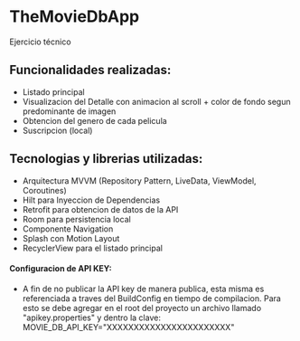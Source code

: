 # TheMovieDbApp
Ejercicio técnico

## Funcionalidades realizadas:
* Listado principal
* Visualizacion del Detalle con animacion al scroll + color de fondo segun predominante de imagen
* Obtencion del genero de cada pelicula
* Suscripcion (local)

## Tecnologias y librerias utilizadas:
* Arquitectura MVVM (Repository Pattern, LiveData, ViewModel, Coroutines)
* Hilt para Inyeccion de Dependencias
* Retrofit para obtencion de datos de la API 
* Room para persistencia local
* Componente Navigation
* Splash con Motion Layout
* RecyclerView para el listado principal


#### Configuracion de API KEY:
* A fin de no publicar la API key de manera publica, esta misma es referenciada a traves del BuildConfig en tiempo de compilacion. Para esto se debe agregar en el root del proyecto un archivo llamado "apikey.properties" y dentro la clave: MOVIE_DB_API_KEY="XXXXXXXXXXXXXXXXXXXXXXX"
